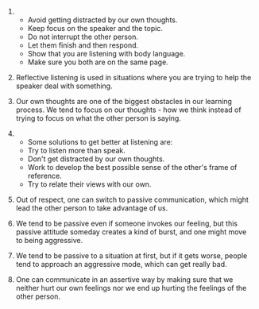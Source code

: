 1. 
   - Avoid getting distracted by our own thoughts.
   - Keep focus on the speaker and the topic.
   - Do not interrupt the other person.
   - Let them finish and then respond.
   - Show that you are listening with body language.
   - Make sure you both are on the same page.

2. Reflective listening is used in situations where you are trying to help the speaker deal with something.

3. Our own thoughts are one of the biggest obstacles in our learning process. We tend to focus on our thoughts - how we think instead of trying to focus on what the other person is saying.

4. 
   - Some solutions to get better at listening are:
   - Try to listen more than speak.
   - Don't get distracted by our own thoughts.
   - Work to develop the best possible sense of the other's frame of reference.
   - Try to relate their views with our own.

5. Out of respect, one can switch to passive communication, which might lead the other person to take advantage of us.

6. We tend to be passive even if someone invokes our feeling, but this passive attitude someday creates a kind of burst, and one might move to being aggressive.

7. We tend to be passive to a situation at first, but if it gets worse, people tend to approach an aggressive mode, which can get really bad.

8. One can communicate in an assertive way by making sure that we neither hurt our own feelings nor we end up hurting the feelings of the other person.
